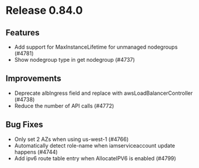 # Release 0.84.0

## Features

- Add support for MaxInstanceLifetime for unmanaged nodegroups (#4781)
- Show nodegroup type in get nodegroup (#4737)

## Improvements

- Deprecate albIngress field and replace with awsLoadBalancerController (#4738)
- Reduce the number of API calls (#4772)

## Bug Fixes

- Only set 2 AZs when using us-west-1 (#4766)
- Automatically detect role-name when iamserviceaccount update happens (#4744)
- Add ipv6 route table entry when AllocateIPV6 is enabled (#4799)
